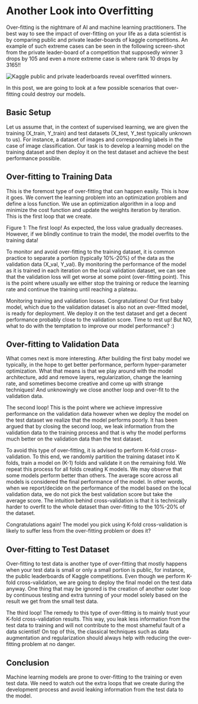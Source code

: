 # Another Look into Overfitting

Over-fitting is the nightmare of AI and machine learning practitioners. The best way to see the impact of over-fitting on your
life as a data scientist is by comparing public and private leader-boards of kaggle competitions. 
An example of such extreme cases can be seen in the following screen-shot from the private leader-board of a 
competition that supposedly winner 3 drops by 105 and even a more extreme case is where rank 10 drops by 3165!!

![Kaggle public and private leaderboards reveal overfitted winners]().

In this post, we are going to look at a few possible scenarios that over-fitting could destroy our models.

## Basic Setup
Let us assume that, in the context of supervised learning, we are given the training (X_train, Y_train) and test datasets (X_test, Y_test typically unknown to us). For instance, a dataset of images and corresponding labels in the case of image classification. Our task is to develop a learning model on the training dataset and then deploy it on the test dataset and achieve the best performance possible.

## Over-fitting to Training Data
This is the foremost type of over-fitting that can happen easily. This is how it goes. We convert the learning problem into an optimization problem and define a loss function. We use an optimization algorithm in a loop and minimize the cost function and update the weights iteration by iteration. This is the first loop that we create.

Figure 1: The first loop!
As expected, the loss value gradually decreases. However, if we blindly continue to train the model, the model overfits to the training data!

To monitor and avoid over-fitting to the training dataset, it is common practice to separate a portion (typically 10%-20%) of the data as the validation data (X_val, Y_val). By monitoring the performance of the model as it is trained in each iteration on the local validation dataset, we can see that the validation loss will get worse at some point (over-fitting point). This is the point where usually we either stop the training or reduce the learning rate and continue the training until reaching a plateau.

Monitoring training and validation losses.
Congratulations! Our first baby model, which due to the validation dataset is also not an over-fitted model, is ready for deployment. We deploy it on the test dataset and get a decent performance probably close to the validation score. Time to rest up! But NO, what to do with the temptation to improve our model performance? :)

## Over-fitting to Validation Data
What comes next is more interesting. After building the first baby model we typically, in the hope to get better performance, perform hyper-parameter optimization. What that means is that we play around with the model architecture, add and remove layers, regularization, change the learning rate, and sometimes become creative and come up with strange techniques! And unknowingly we close another loop and over-fit to the validation data.

The second loop!
This is the point where we achieve impressive performance on the validation data however when we deploy the model on the test dataset we realize that the model performs poorly. It has been argued that by closing the second loop, we leak information from the validation data to the training process and that is why the model performs much better on the validation data than the test dataset.

To avoid this type of over-fitting, it is advised to perform K-fold cross-validation. To this end, we randomly partition the training dataset into K folds, train a model on (K-1) folds and validate it on the remaining fold. We repeat this process for all folds creating K models. We may observe that some models perform better than others. The average score across all models is considered the final performance of the model. In other words, when we report/decide on the performance of the model based on the local validation data, we do not pick the best validation score but take the average score. The intuition behind cross-validation is that it is technically harder to overfit to the whole dataset than over-fitting to the 10%-20% of the dataset.

Congratulations again! The model you pick using K-fold cross-validation is likely to suffer less from the over-fitting problem or does it?

## Over-fitting to Test Dataset
Over-fitting to test data is another type of over-fitting that mostly happens when your test data is small or only a small portion is public, for instance, the public leaderboards of Kaggle competitions. Even though we perform K-fold cross-validation, we are going to deploy the final model on the test data anyway. One thing that may be ignored is the creation of another outer loop by continuous testing and extra tunning of your model solely based on the result we get from the small test data.

The third loop!
The remedy to this type of over-fitting is to mainly trust your K-fold cross-validation results. This way, you leak less information from the test data to training and will not contribute to the most shameful fault of a data scientist! On top of this, the classical techniques such as data augmentation and regularization should always help with reducing the over-fitting problem at no danger.

## Conclusion
Machine learning models are prone to over-fitting to the training or even test data. We need to watch out the extra loops that we create during the development process and avoid leaking information from the test data to the model.

